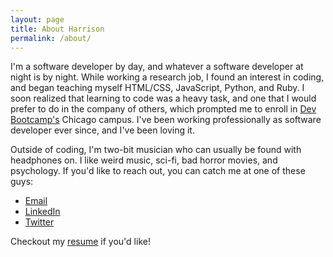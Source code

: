```yaml
---
layout: page
title: About Harrison
permalink: /about/
---
```


<!--- TODO: Add a photo of my beautiful, shining face. --->

I'm a software developer by day, and whatever a software developer
at night is by night. While working a research job, I found an interest in
coding, and began teaching myself HTML/CSS, JavaScript, Python, and Ruby. I soon realized
that learning to code was a heavy task, and one that I would prefer to do in the company of
others, which prompted me to enroll in [Dev Bootcamp's](https://devbootcamp.com/) Chicago
campus. I've been working professionally as software developer ever since, and I've been loving it.

Outside of coding, I'm two-bit musician who can usually be found with headphones on.
I like weird music, sci-fi, bad horror movies, and psychology. If you'd like to reach out,
you can catch me at one of these guys:

* [Email](mailto:{{site.author.email}})
* [LinkedIn]({{site.author.linkedin}})
* [Twitter]({{site.author.twitter}})

Checkout my [resume](*) if you'd like!
